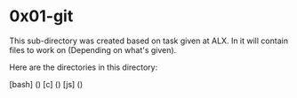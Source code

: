 # 0x01-git

This sub-directory was created based on task given at ALX. In it will contain files to work on (Depending on what's given). 

Here are the directories in this directory:

[bash] ()
[c] ()
[js] ()

